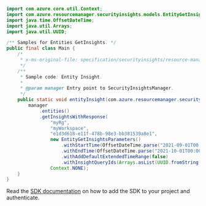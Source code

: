 ```java
import com.azure.core.util.Context;
import com.azure.resourcemanager.securityinsights.models.EntityGetInsightsParameters;
import java.time.OffsetDateTime;
import java.util.Arrays;
import java.util.UUID;

/** Samples for Entities GetInsights. */
public final class Main {
    /*
     * x-ms-original-file: specification/securityinsights/resource-manager/Microsoft.SecurityInsights/preview/2022-01-01-preview/examples/entities/insights/PostGetInsights.json
     */
    /**
     * Sample code: Entity Insight.
     *
     * @param manager Entry point to SecurityInsightsManager.
     */
    public static void entityInsight(com.azure.resourcemanager.securityinsights.SecurityInsightsManager manager) {
        manager
            .entities()
            .getInsightsWithResponse(
                "myRg",
                "myWorkspace",
                "e1d3d618-e11f-478b-98e3-bb381539a8e1",
                new EntityGetInsightsParameters()
                    .withStartTime(OffsetDateTime.parse("2021-09-01T00:00:00.000Z"))
                    .withEndTime(OffsetDateTime.parse("2021-10-01T00:00:00.000Z"))
                    .withAddDefaultExtendedTimeRange(false)
                    .withInsightQueryIds(Arrays.asList(UUID.fromString("cae8d0aa-aa45-4d53-8d88-17dd64ffd4e4"))),
                Context.NONE);
    }
}
```

Read the [SDK documentation](https://github.com/Azure/azure-sdk-for-java/blob/azure-resourcemanager-securityinsights_1.0.0-beta.3/sdk/securityinsights/azure-resourcemanager-securityinsights/README.md) on how to add the SDK to your project and authenticate.
